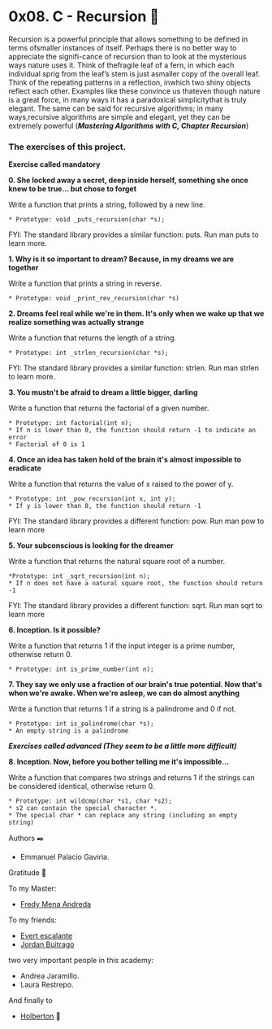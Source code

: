 # 0x08. C - Recursion 🍃

Recursion is a powerful principle that allows something to be defined in terms ofsmaller instances of itself. Perhaps there is no better way to appreciate the signifi-cance of recursion than to look at the mysterious ways nature uses it. Think of thefragile leaf of a fern, in which each individual sprig from the leaf’s stem is just asmaller copy of the overall leaf. Think of the repeating patterns in a reflection, inwhich two shiny objects reflect each other. Examples like these convince us thateven though nature is a great force, in many ways it has a paradoxical simplicitythat is truly elegant. The same can be said for recursive algorithms; in many ways,recursive algorithms are simple and elegant, yet they can be extremely powerful (***Mastering Algorithms with C, Chapter Recursion***)

### The exercises of this project.
**Exercise called mandatory**

**0. She locked away a secret, deep inside herself, something she once knew to be true... but chose to forget**

Write a function that prints a string, followed by a new line.

    * Prototype: void _puts_recursion(char *s);

FYI: The standard library provides a similar function: puts. Run man puts to learn more.

**1. Why is it so important to dream? Because, in my dreams we are together**

Write a function that prints a string in reverse.

    * Prototype: void _print_rev_recursion(char *s)
    
**2. Dreams feel real while we're in them. It's only when we wake up that we realize something was actually strange**

Write a function that returns the length of a string.

    * Prototype: int _strlen_recursion(char *s);

FYI: The standard library provides a similar function: strlen. Run man strlen to learn more.

**3. You mustn't be afraid to dream a little bigger, darling**

Write a function that returns the factorial of a given number.

    * Prototype: int factorial(int n);
    * If n is lower than 0, the function should return -1 to indicate an error
    * Factorial of 0 is 1

**4. Once an idea has taken hold of the brain it's almost impossible to eradicate**

Write a function that returns the value of x raised to the power of y.

    * Prototype: int _pow_recursion(int x, int y);
    * If y is lower than 0, the function should return -1

FYI: The standard library provides a different function: pow. Run man pow to learn more

**5. Your subconscious is looking for the dreamer**

Write a function that returns the natural square root of a number.

    *Prototype: int _sqrt_recursion(int n);
    * If n does not have a natural square root, the function should return -1

FYI: The standard library provides a different function: sqrt. Run man sqrt to learn more

**6. Inception. Is it possible?**

Write a function that returns 1 if the input integer is a prime number, otherwise return 0.

    * Prototype: int is_prime_number(int n);

**7. They say we only use a fraction of our brain's true potential. Now that's when we're awake. When we're asleep, we can do almost anything**

Write a function that returns 1 if a string is a palindrome and 0 if not.

    * Prototype: int is_palindrome(char *s);
    * An empty string is a palindrome

***Exercises called advanced (They seem to be a little more difficult)***

**8. Inception. Now, before you bother telling me it's impossible...**

Write a function that compares two strings and returns 1 if the strings can be considered identical, otherwise return 0.

    * Prototype: int wildcmp(char *s1, char *s2);
    * s2 can contain the special character *.
    * The special char * can replace any string (including an empty string)


Authors ✒️

* Emmanuel Palacio Gaviria. 

Gratitude 🎁

To my Master:
* [Fredy Mena Andreda](https://github.com/xfry)

To my friends:
* [Evert escalante](https://github.com/Evertcolombia)
* [Jordan Buitrago](https://github.com/jordanbsandoval)

two very important people in this academy:
* Andrea Jaramillo.
* Laura Restrepo.

And finally to
* [Holberton](https://www.holbertonschool.com/co)  :yellow_heart:
